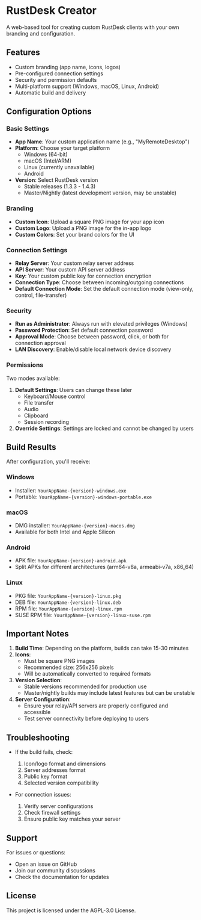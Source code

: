 # RustDesk Creator

A web-based tool for creating custom RustDesk clients with your own branding and configuration.

## Features

- Custom branding (app name, icons, logos)
- Pre-configured connection settings
- Security and permission defaults
- Multi-platform support (Windows, macOS, Linux, Android)
- Automatic build and delivery

## Configuration Options

### Basic Settings
- **App Name**: Your custom application name (e.g., "MyRemoteDesktop")
- **Platform**: Choose your target platform
  - Windows (64-bit)
  - macOS (Intel/ARM)
  - Linux (currently unavailable)
  - Android
- **Version**: Select RustDesk version
  - Stable releases (1.3.3 - 1.4.3)
  - Master/Nightly (latest development version, may be unstable)

### Branding
- **Custom Icon**: Upload a square PNG image for your app icon
- **Custom Logo**: Upload a PNG image for the in-app logo
- **Custom Colors**: Set your brand colors for the UI

### Connection Settings
- **Relay Server**: Your custom relay server address
- **API Server**: Your custom API server address
- **Key**: Your custom public key for connection encryption
- **Connection Type**: Choose between incoming/outgoing connections
- **Default Connection Mode**: Set the default connection mode (view-only, control, file-transfer)

### Security
- **Run as Administrator**: Always run with elevated privileges (Windows)
- **Password Protection**: Set default connection password
- **Approval Mode**: Choose between password, click, or both for connection approval
- **LAN Discovery**: Enable/disable local network device discovery

### Permissions
Two modes available:
1. **Default Settings**: Users can change these later
   - Keyboard/Mouse control
   - File transfer
   - Audio
   - Clipboard
   - Session recording
2. **Override Settings**: Settings are locked and cannot be changed by users

## Build Results

After configuration, you'll receive:

### Windows
- Installer: `YourAppName-{version}-windows.exe`
- Portable: `YourAppName-{version}-windows-portable.exe`

### macOS
- DMG installer: `YourAppName-{version}-macos.dmg`
- Available for both Intel and Apple Silicon

### Android
- APK file: `YourAppName-{version}-android.apk`
- Split APKs for different architectures (arm64-v8a, armeabi-v7a, x86_64)

### Linux
- PKG file: `YourAppName-{version}-linux.pkg`
- DEB file: `YourAppName-{version}-linux.deb`
- RPM file: `YourAppName-{version}-linux.rpm`
- SUSE RPM file: `YourAppName-{version}-linux-suse.rpm`

## Important Notes

1. **Build Time**: Depending on the platform, builds can take 15-30 minutes
2. **Icons**: 
   - Must be square PNG images
   - Recommended size: 256x256 pixels
   - Will be automatically converted to required formats
3. **Version Selection**:
   - Stable versions recommended for production use
   - Master/nightly builds may include latest features but can be unstable
4. **Server Configuration**:
   - Ensure your relay/API servers are properly configured and accessible
   - Test server connectivity before deploying to users

## Troubleshooting

- If the build fails, check:
  1. Icon/logo format and dimensions
  2. Server addresses format
  3. Public key format
  4. Selected version compatibility
  
- For connection issues:
  1. Verify server configurations
  2. Check firewall settings
  3. Ensure public key matches your server

## Support

For issues or questions:
- Open an issue on GitHub
- Join our community discussions
- Check the documentation for updates

## License

This project is licensed under the AGPL-3.0 License.
